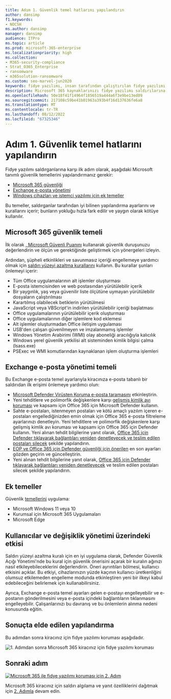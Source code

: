 ```yaml
---
title: Adım 1. Güvenlik temel hatlarını yapılandırın
author: dansimp
f1.keywords:
- NOCSH
ms.author: dansimp
manager: dansimp
audience: ITPro
ms.topic: article
ms.prod: microsoft-365-enterprise
ms.localizationpriority: high
ms.collection:
- M365-security-compliance
- Strat_O365_Enterprise
- ransomware
- m365solution-ransomware
ms.custom: seo-marvel-jun2020
keywords: fidye yazılımı, insan tarafından çalıştırılan fidye yazılımı, insan tarafından çalıştırılan fidye yazılımı, HumOR, gasp saldırısı, fidye yazılımı saldırısı, şifreleme, kriptoviroloji, sıfır güven
description: Microsoft 365 kaynaklarınızı fidye yazılımı saldırılarına karşı korumak için güvenlik temellerini kullanın.
ms.openlocfilehash: 50e18f41f14964f1856519a444a6f3e9be13ed09
ms.sourcegitcommit: 217108c59be41b01963a393b4f16d137636fe6a8
ms.translationtype: MT
ms.contentlocale: tr-TR
ms.lasthandoff: 08/12/2022
ms.locfileid: "67325346"
---
```

# <a name="step-1-configure-security-baselines"></a>Adım 1. Güvenlik temel hatlarını yapılandırın

Fidye yazılımı saldırganlarına karşı ilk adım olarak, aşağıdaki Microsoft tanımlı güvenlik temellerini yapılandırmanız gerekir:

- [Microsoft 365 güvenliği](#microsoft-365-security-baseline)
- [Exchange e-posta yönetimi](#exchange-email-management-baseline)
- [Windows cihazları ve istemci yazılımı için ek temeller](#additional-baselines)

Bu temeller, saldırganlar tarafından iyi bilinen yapılandırma ayarlarını ve kurallarını içerir; bunların yokluğu hızla fark edilir ve yaygın olarak kötüye kullanılır.

## <a name="microsoft-365-security-baseline"></a>Microsoft 365 güvenlik temeli

İlk olarak [, Microsoft Güvenli Puanını](/microsoft-365/security/defender/microsoft-secure-score) kullanarak güvenlik duruşunuzu değerlendirin ve ölçün ve gerektiğinde geliştirmek için yönergeleri izleyin.

Ardından, şüpheli etkinlikleri ve savunmasız içeriği engellemeye yardımcı olmak için [saldırı yüzeyi azaltma kurallarını](/microsoft-365/security/defender-endpoint/attack-surface-reduction-rules-deployment) kullanın. Bu kurallar şunları önlemeyi içerir:

- Tüm Office uygulamalarının alt işlemler oluşturması
- E-posta istemcisinden ve web postasından yürütülebilir içerik
- Bir yaygınlık, yaş veya güvenilir liste ölçütüne uymayan yürütülebilir dosyaların çalıştırılması
- Karartılmış olabilecek betiklerin yürütülmesi
- JavaScript veya VBScript'in indirilen yürütülebilir içeriği başlatması
- Office uygulamalarının yürütülebilir içerik oluşturması
- Office uygulamalarının diğer işlemlere kod eklemesi
- Alt işlemler oluşturmadan Office iletişim uygulaması
- USB'den çalışan güvenilmeyen ve imzalanmamış işlemler
- Windows Yönetim Arabirimi (WMI) olay aboneliği aracılığıyla kalıcılık
- Windows yerel güvenlik yetkilisi alt sisteminden kimlik bilgisi çalma (lsass.exe)
- PSExec ve WMI komutlarından kaynaklanan işlem oluşturma işlemleri

## <a name="exchange-email-management-baseline"></a>Exchange e-posta yönetimi temeli

Bu Exchange e-posta temel ayarlarıyla kiracınıza e-posta tabanlı bir saldırıdan ilk erişimi önlemeye yardımcı olun:

- [Microsoft Defender Virüsten Koruma e-posta taramasını](/microsoft-365/security/defender-endpoint/configure-advanced-scan-types-microsoft-defender-antivirus) etkinleştirin.
- Yeni tehditlere ve polimorfik değişkenlere karşı [gelişmiş kimlik avı koruması](/microsoft-365/security/office-365-security/anti-phishing-protection) ve kapsamı için Office 365 için Microsoft Defender kullanın.
- Sahte e-postaları, istenmeyen postaları ve kötü amaçlı yazılım içeren e-postaları engellediğinizden emin olmak için Office 365 e-posta filtreleme ayarlarınızı denetleyin. Yeni tehditlere ve polimorfik değişkenlere karşı gelişmiş kimlik avı koruması ve kapsamı için Office 365 için Defender kullanın. Yeni alınan tehdit bilgilerine yanıt olarak, [Office 365 için Defender tıklayarak bağlantıları yeniden](/microsoft-365/security/office-365-security/atp-safe-links) [denetleyecek ve teslim edilen postaları silecek](/microsoft-365/security/office-365-security/zero-hour-auto-purge) şekilde yapılandırın.
- [EOP ve Office 365 için Defender güvenliği için önerilen](/microsoft-365/security/office-365-security/recommended-settings-for-eop-and-office365-atp) en son ayarları gözden geçirin ve güncelleştirin.
- Yeni alınan tehdit bilgilerine yanıt olarak, [Office 365 için Defender tıklayarak bağlantıları yeniden denetleyecek](/microsoft-365/security/office-365-security/set-up-safe-links-policies) ve teslim edilen postaları silecek şekilde yapılandırın.

## <a name="additional-baselines"></a>Ek temeller

Güvenlik [temellerini](https://techcommunity.microsoft.com/t5/microsoft-security-baselines/bg-p/Microsoft-Security-Baselines) uygulama:

- Microsoft Windows 11 veya 10
- Kurumsal için Microsoft 365 Uygulamaları
- Microsoft Edge

## <a name="impact-on-users-and-change-management"></a>Kullanıcılar ve değişiklik yönetimi üzerindeki etkisi

Saldırı yüzeyi azaltma kuralı için en iyi uygulama olarak, Defender Güvenlik Açığı Yönetimi'nde bu kural için güvenlik önerisini açarak bir kuralın ağınızı nasıl etkileyebileceklerini değerlendirin. Öneri ayrıntıları bölmesi, kullanıcı etkisini açıklar. Bu etkiyi, cihazlarınızın yüzde kaçının kullanıcı üretkenliğini olumsuz etkilemeden engelleme modunda etkinleştiren yeni bir ilkeyi kabul edebileceğini belirlemek için kullanabilirsiniz.

Ayrıca, Exchange e-posta temel ayarları gelen e-postayı engelleyebilir ve e-postanın gönderilmesini veya e-posta içindeki bağlantıların tıklanmasını engelleyebilir. Çalışanlarınızı bu davranış ve bu önlemlerin alınma nedeni konusunda eğitin.

## <a name="resulting-configuration"></a>Sonuçta elde edilen yapılandırma

Bu adımdan sonra kiracınız için fidye yazılımı koruması aşağıdadır.

![1. Adımdan sonra Microsoft 365 kiracınız için fidye yazılımı koruması](../media/ransomware-protection-microsoft-365/ransomware-protection-microsoft-365-architecture-step1.png)

## <a name="next-step"></a>Sonraki adım

[![Microsoft 365 ile fidye yazılımı koruması için 2. Adım](../media/ransomware-protection-microsoft-365/ransomware-protection-microsoft-365-step2.png)](ransomware-protection-microsoft-365-attack-detection-response.md)

Microsoft 365 kiracınız için saldırı algılama ve yanıt özelliklerini dağıtmak için [2. Adımla](ransomware-protection-microsoft-365-attack-detection-response.md) devam edin.
